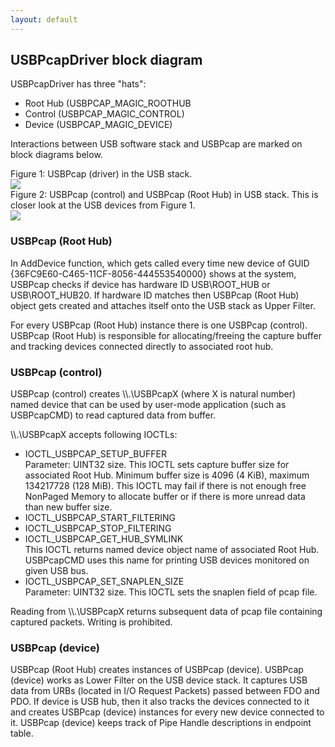 ```yaml
---
layout: default
---
```


USBPcapDriver block diagram
---------------------------

USBPcapDriver has three "hats":

*   Root Hub (USBPCAP\_MAGIC\_ROOTHUB
*   Control (USBPCAP\_MAGIC\_CONTROL)
*   Device (USBPCAP\_MAGIC\_DEVICE)

Interactions between USB software stack and USBPcap are marked on block diagrams below.

Figure 1: USBPcap (driver) in the USB stack.  
 [![](images/block_device.png)](images/block_device.png "Figure 1: USBPcap (driver) in the USB stack.")   
Figure 2: USBPcap (control) and USBPcap (Root Hub) in USB stack. This is closer look at the USB devices from Figure 1.  
 [![](images/block_control.png)](images/block_control.png "Figure 2: USBPcap (control) and USBPcap (Root Hub) in USB stack. This is closer look at the USB devices from Figure 1.") 

### USBPcap (Root Hub)

In AddDevice function, which gets called every time new device of GUID {36FC9E60-C465-11CF-8056-444553540000} shows at the system, USBPcap checks if device has hardware ID USB\\ROOT\_HUB or USB\\ROOT\_HUB20. If hardware ID matches then USBPcap (Root Hub) object gets created and attaches itself onto the USB stack as Upper Filter.

For every USBPcap (Root Hub) instance there is one USBPcap (control). USBPcap (Root Hub) is responsible for allocating/freeing the capture buffer and tracking devices connected directly to associated root hub.

### USBPcap (control)

USBPcap (control) creates \\\\.\\USBPcapX (where X is natural number) named device that can be used by user-mode application (such as USBPcapCMD) to read captured data from buffer.

\\\\.\\USBPcapX accepts following IOCTLs:

*   IOCTL\_USBPCAP\_SETUP\_BUFFER  
    Parameter: UINT32 size. This IOCTL sets capture buffer size for associated Root Hub. Minimum buffer size is 4096 (4 KiB), maximum 134217728 (128 MiB). This IOCTL may fail if there is not enough free NonPaged Memory to allocate buffer or if there is more unread data than new buffer size.
*   IOCTL\_USBPCAP\_START\_FILTERING
*   IOCTL\_USBPCAP\_STOP\_FILTERING
*   IOCTL\_USBPCAP\_GET\_HUB\_SYMLINK  
    This IOCTL returns named device object name of associated Root Hub. USBPcapCMD uses this name for printing USB devices monitored on given USB bus.
*   IOCTL\_USBPCAP\_SET\_SNAPLEN\_SIZE  
    Parameter: UINT32 size. This IOCTL sets the snaplen field of pcap file.

Reading from \\\\.\\USBPcapX returns subsequent data of pcap file containing captured packets. Writing is prohibited.

### USBPcap (device)

USBPcap (Root Hub) creates instances of USBPcap (device). USBPcap (device) works as Lower Filter on the USB device stack. It captures USB data from URBs (located in I/O Request Packets) passed between FDO and PDO. If device is USB hub, then it also tracks the devices connected to it and creates USBPcap (device) instances for every new device connected to it. USBPcap (device) keeps track of Pipe Handle descriptions in endpoint table.
